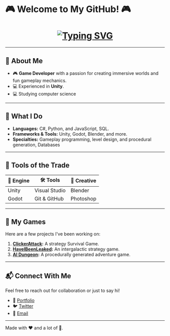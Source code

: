 # 🎮 Welcome to My GitHub! 🎮

<h1 align="center">
  <a href="https://github.com/your-username" target="_blank">
    <img src="https://readme-typing-svg.demolab.com?font=Press+Start+2P&pause=1000&color=4FFBDF&center=true&vCenter=true&width=435&lines=Hi%2C+I'm+a+Game+Developer!;I+create+fun+and+immersive+games.;Coding+is+my+superpower!;Let's+build+something+amazing." alt="Typing SVG" />
  </a>
</h1>

---

## 🌟 About Me
- 🎮 **Game Developer** with a passion for creating immersive worlds and fun gameplay mechanics.
- 💻 Experienced in **Unity**.
- 💻 Studying computer science


---

## 🚀 What I Do
- **Languages:** C#, Python, and JavaScript, SQL.
- **Frameworks & Tools:** Unity, Godot, Blender, and more.
- **Specialties:** Gameplay programming, level design, and procedural generation, Databases

---

## 🔧 Tools of the Trade
| 🚀 Engine        | 🛠️ Tools        | 🎨 Creative   |
|------------------|------------------|----------------|
| Unity            | Visual Studio    | Blender        |
| Godot            | Git & GitHub     | Photoshop      |


---

## 🌌 My Games
Here are a few projects I've been working on:
1. **[ClickerAttack]((https://haveibeenleaked.xyz/)):** A strategy Survival Game.
2. **[HaveIBeenLeaked]((https://haveibeenleaked.xyz/)):** An intergalactic strategy game.
3. **[AI Dungeon](https://github.com/your-username/ai-dungeon):** A procedurally generated adventure game.

---

## 📬 Connect With Me
Feel free to reach out for collaboration or just to say hi!
- 💼 [Portfolio](https://your-portfolio-link.com)
- 🐦 [Twitter](https://twitter.com/your-handle)
- 💌 [Email](mailto:your-email@example.com)

---

Made with ❤️ and a lot of 🧠.


